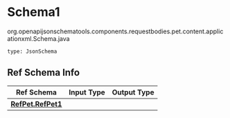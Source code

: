 # Schema1
org.openapijsonschematools.components.requestbodies.pet.content.applicationxml.Schema.java
```
type: JsonSchema
```

## Ref Schema Info
Ref Schema | Input Type | Output Type
---------- | ---------- | -----------
[**RefPet.RefPet1**](../../../../components/schemas/RefPet.md) |  | 
